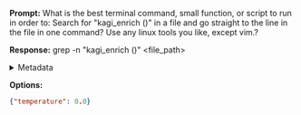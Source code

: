 **Prompt:**
What is the best terminal command, small function, or script to run in order to: Search for "kagi_enrich ()" in a file and go straight to the line in the file in one command? Use any linux tools you like, except vim.?


**Response:**
grep -n "kagi_enrich ()" <file_path>

<details><summary>Metadata</summary>

- Duration: 1249 ms
- Datetime: 2023-09-08T17:30:44.524175
- Model: gpt-3.5-turbo-0613

</details>

**Options:**
```json
{"temperature": 0.0}
```


